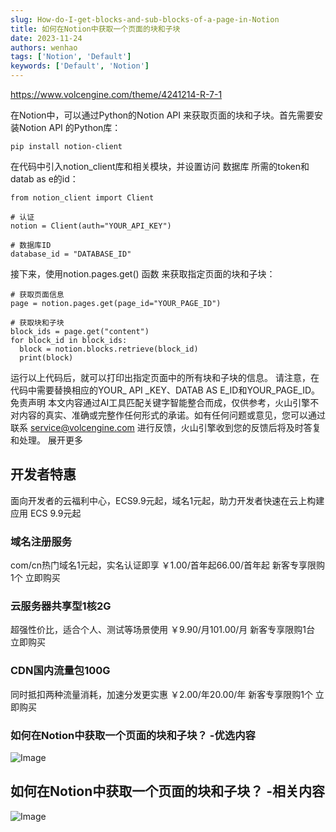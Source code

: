 ```yaml
---
slug: How-do-I-get-blocks-and-sub-blocks-of-a-page-in-Notion
title: 如何在Notion中获取一个页面的块和子块
date: 2023-11-24
authors: wenhao
tags: ['Notion', 'Default']
keywords: ['Default', 'Notion']
---
```

https://www.volcengine.com/theme/4241214-R-7-1 

在Notion中，可以通过Python的Notion  API 来获取页面的块和子块。首先需要安装Notion  API 的Python库： 
```plain text
pip install notion-client

```
在代码中引入notion_client库和相关模块，并设置访问 数据库 所需的token和datab as e的id： 
```plain text
from notion_client import Client

# 认证
notion = Client(auth="YOUR_API_KEY")

# 数据库ID
database_id = "DATABASE_ID"

```
接下来，使用notion.pages.get() 函数 来获取指定页面的块和子块： 
```plain text
# 获取页面信息
page = notion.pages.get(page_id="YOUR_PAGE_ID")

# 获取块和子块
block_ids = page.get("content")
for block_id in block_ids:
  block = notion.blocks.retrieve(block_id)
  print(block)

```
运行以上代码后，就可以打印出指定页面中的所有块和子块的信息。 
请注意，在代码中需要替换相应的YOUR_ API _KEY、DATAB AS E_ID和YOUR_PAGE_ID。 
免责声明 
本文内容通过AI工具匹配关键字智能整合而成，仅供参考，火山引擎不对内容的真实、准确或完整作任何形式的承诺。如有任何问题或意见，您可以通过联系 service@volcengine.com 进行反馈，火山引擎收到您的反馈后将及时答复和处理。 
展开更多 
## 开发者特惠

<!-- truncate -->

面向开发者的云福利中心，ECS9.9元起，域名1元起，助力开发者快速在云上构建应用 
ECS 9.9元起 
### 域名注册服务

com/cn热门域名1元起，实名认证即享 
￥1.00/首年起66.00/首年起 
新客专享限购1个 
立即购买 
### 云服务器共享型1核2G

超强性价比，适合个人、测试等场景使用 
￥9.90/月101.00/月 
新客专享限购1台 
立即购买 
### CDN国内流量包100G

同时抵扣两种流量消耗，加速分发更实惠 
￥2.00/年20.00/年 
新客专享限购1个 
立即购买 
### 如何在Notion中获取一个页面的块和子块？ -优选内容

![Image](https://prod-files-secure.s3.us-west-2.amazonaws.com/b0012720-ccd1-41ef-9ca9-02f55a45f30f/d4b739fb-0c2c-484c-b937-65e002f80bbd/not-found.png?X-Amz-Algorithm=AWS4-HMAC-SHA256&X-Amz-Content-Sha256=UNSIGNED-PAYLOAD&X-Amz-Credential=AKIAT73L2G45HZZMZUHI%2F20231125%2Fus-west-2%2Fs3%2Faws4_request&X-Amz-Date=20231125T062348Z&X-Amz-Expires=3600&X-Amz-Signature=5ba8881db3c6dbdfd9956540cb8263008fa0dc89d150f3f3931dfed45627cbc2&X-Amz-SignedHeaders=host&x-id=GetObject)
## 如何在Notion中获取一个页面的块和子块？ -相关内容

<!-- truncate -->

![Image](https://prod-files-secure.s3.us-west-2.amazonaws.com/b0012720-ccd1-41ef-9ca9-02f55a45f30f/cbeff860-fc07-49bd-be12-71d923c3c679/tos_9612be7c201bf8352f658220da6c7644.jpeg?X-Amz-Algorithm=AWS4-HMAC-SHA256&X-Amz-Content-Sha256=UNSIGNED-PAYLOAD&X-Amz-Credential=AKIAT73L2G45HZZMZUHI%2F20231125%2Fus-west-2%2Fs3%2Faws4_request&X-Amz-Date=20231125T062348Z&X-Amz-Expires=3600&X-Amz-Signature=d5c6c8bebca9621e2b4a99e237c64d0558a49eedbf0a484f77dc5f8aded8d657&X-Amz-SignedHeaders=host&x-id=GetObject)
